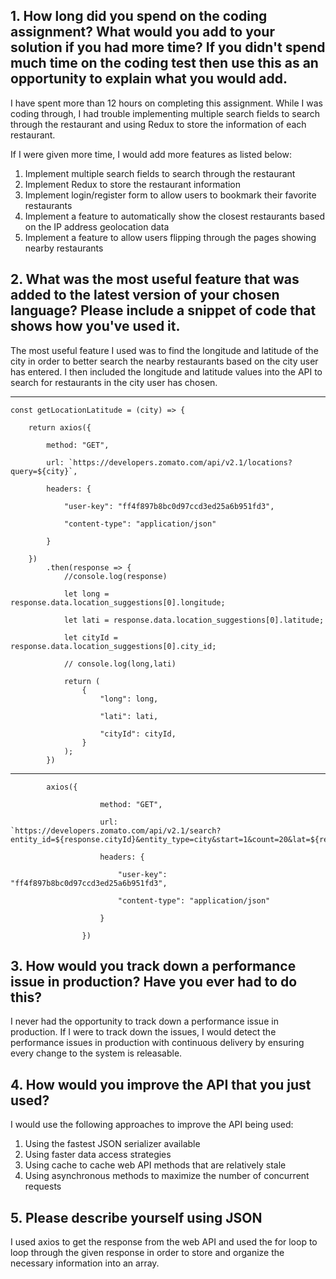 ## 1. How long did you spend on the coding assignment? What would you add to your solution if you had more time? If you didn't spend much time on the coding test then use this as an opportunity to explain what you would add.

I have spent more than 12 hours on completing this assignment. While I was coding through, I had trouble implementing multiple search fields to search through the restaurant and using Redux to store the information of each restaurant. 

If I were given more time, I would add more features as listed below: 

1.	Implement multiple search fields to search through the restaurant
2.	Implement Redux to store the restaurant information
3.	Implement login/register form to allow users to bookmark their favorite restaurants
4.	Implement a feature to automatically show the closest restaurants based on the IP address geolocation data 
5.	Implement a feature to allow users flipping through the pages showing nearby restaurants


## 2. What was the most useful feature that was added to the latest version of your chosen language? Please include a snippet of code that shows how you've used it.

The most useful feature I used was to find the longitude and latitude of the city in order to better search the nearby restaurants based on the city user has entered. I then included the longitude and latitude values into the API to search for restaurants in the city user has chosen. 

*****************
    const getLocationLatitude = (city) => {

        return axios({

            method: "GET",

            url: `https://developers.zomato.com/api/v2.1/locations?query=${city}`,

            headers: {

                "user-key": "ff4f897b8bc0d97ccd3ed25a6b951fd3",

                "content-type": "application/json"

            }

        })
            .then(response => {           
                //console.log(response)

                let long = response.data.location_suggestions[0].longitude;

                let lati = response.data.location_suggestions[0].latitude;

                let cityId = response.data.location_suggestions[0].city_id;

                // console.log(long,lati)

                return (
                    {
                        "long": long,

                        "lati": lati,

                        "cityId": cityId,
                    }
                );
            })

****************

            axios({

                        method: "GET",

                        url: `https://developers.zomato.com/api/v2.1/search?entity_id=${response.cityId}&entity_type=city&start=1&count=20&lat=${response.lati}&lon=${response.long}`,

                        headers: {

                            "user-key": "ff4f897b8bc0d97ccd3ed25a6b951fd3",

                            "content-type": "application/json"

                        }

                    })

## 3. How would you track down a performance issue in production? Have you ever had to do this?

I never had the opportunity to track down a performance issue in production. If I were to track down the issues, I would detect the performance issues in production with continuous delivery by ensuring every change to the system is releasable. 

## 4. How would you improve the API that you just used?

I would use the following approaches to improve the API being used: 

1.	Using the fastest JSON serializer available
2.	Using faster data access strategies
3.	Using cache to cache web API methods that are relatively stale
4.	Using asynchronous methods to maximize the number of concurrent requests

## 5. Please describe yourself using JSON

I used axios to get the response from the web API and used the for loop to loop through the given response in order to store and organize the necessary information into an array.